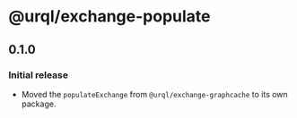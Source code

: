 # @urql/exchange-populate

## 0.1.0

### Initial release

- Moved the `populateExchange` from `@urql/exchange-graphcache` to its own package.
